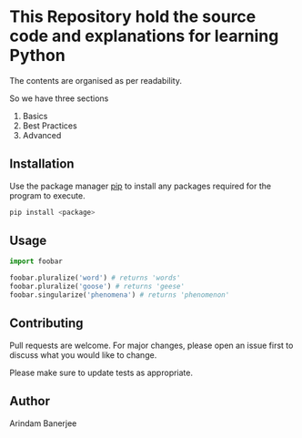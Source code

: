 # This Repository hold the source code and explanations  for learning Python 
The contents are organised as per readability.

So we have three sections 
1. Basics
2. Best Practices
4. Advanced

## Installation

Use the package manager [pip](https://pip.pypa.io/en/stable/) to install any packages required for the 
program to execute.

```bash
pip install <package>
```

## Usage

```python
import foobar

foobar.pluralize('word') # returns 'words'
foobar.pluralize('goose') # returns 'geese'
foobar.singularize('phenomena') # returns 'phenomenon'
```

## Contributing
Pull requests are welcome. For major changes, please open an issue first to discuss what you would like to change.

Please make sure to update tests as appropriate.

## Author 
Arindam Banerjee
